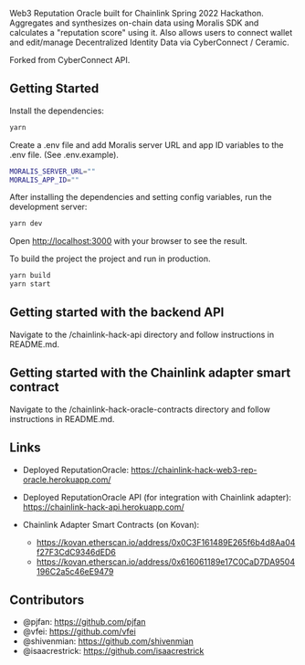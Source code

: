 Web3 Reputation Oracle built for Chainlink Spring 2022 Hackathon. Aggregates and synthesizes on-chain data using Moralis SDK and calculates a "reputation score" using it. Also allows users to connect wallet and edit/manage Decentralized Identity Data via CyberConnect / Ceramic.

Forked from CyberConnect API.

## Getting Started

Install the dependencies:

```bash
yarn
```

Create a .env file and add Moralis server URL and app ID variables to the .env file. (See .env.example).

```bash
MORALIS_SERVER_URL=""
MORALIS_APP_ID=""
```

After installing the dependencies and setting config variables, run the development server:

```bash
yarn dev
```

Open [http://localhost:3000](http://localhost:3000) with your browser to see the result.

To build the project the project and run in production.

```bash
yarn build
yarn start
```

## Getting started with the backend API

Navigate to the /chainlink-hack-api directory and follow instructions in README.md.

## Getting started with the Chainlink adapter smart contract

Navigate to the /chainlink-hack-oracle-contracts directory and follow instructions in README.md.


## Links

* Deployed ReputationOracle: https://chainlink-hack-web3-rep-oracle.herokuapp.com/

* Deployed ReputationOracle API (for integration with Chainlink adapter): https://chainlink-hack-api.herokuapp.com/

* Chainlink Adapter Smart Contracts (on Kovan):
  * https://kovan.etherscan.io/address/0x0C3F161489E265f6b4d8Aa04f27F3CdC9346dED6
  * https://kovan.etherscan.io/address/0x616061189e17C0CaD7DA9504196C2a5c46eE9479

## Contributors

* @pjfan: https://github.com/pjfan
* @vfei: https://github.com/vfei
* @shivenmian: https://github.com/shivenmian
* @isaacrestrick: https://github.com/isaacrestrick
